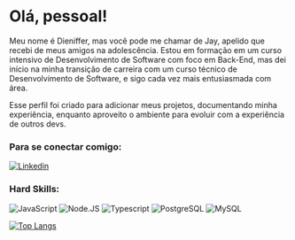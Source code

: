 # Olá, pessoal!

Meu nome é Dieniffer, mas você pode me chamar de Jay, apelido que recebi de meus amigos na adolescência. Estou em formação em um curso intensivo de Desenvolvimento de Software com foco em Back-End, mas dei início na minha transição de carreira com um curso técnico de Desenvolvimento de Software, e sigo cada vez mais entusiasmada com área.

Esse perfil foi criado para adicionar meus projetos, documentando minha experiência, enquanto aproveito o ambiente para evoluir com a experiência de outros devs.

### Para se conectar comigo:

[![Linkedin](https://img.shields.io/badge/LinkedIn-0077B5?style=for-the-badge&logo=linkedin&logoColor=white)](https://www.linkedin.com/in/dieniffer-lsilva/)

### Hard Skills:

![JavaScript](https://img.shields.io/badge/JavaScript-323330?style=for-the-badge&logo=javascript&logoColor=F7DF1E)
![Node.JS](https://img.shields.io/badge/Node%20js-339933?style=for-the-badge&logo=nodedotjs&logoColor=white)
![Typescript](https://img.shields.io/badge/TypeScript-007ACC?style=for-the-badge&logo=typescript&logoColor=white)
![PostgreSQL](https://img.shields.io/badge/PostgreSQL-316192?style=for-the-badge&logo=postgresql&logoColor=white)
![MySQL](https://img.shields.io/badge/MySQL-005C84?style=for-the-badge&logo=mysql&logoColor=white)

[![Top Langs](https://github-readme-stats.vercel.app/api/top-langs/?username=dienifferS)](https://github.com/dienifferS)


